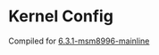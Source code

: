 # Kernel Config

Compiled for [6.3.1-msm8996-mainline](https://gitlab.com/msm8996-mainline/linux/-/tags/v6.3.1-msm8996)